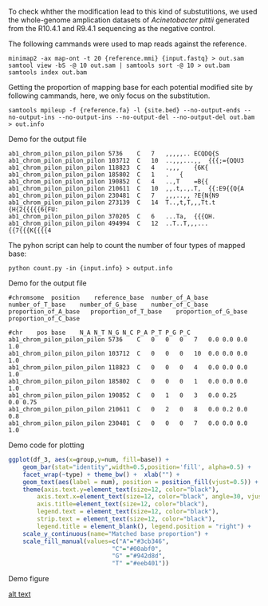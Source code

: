 To check whther the modification lead to this kind of substutitions, we used the whole-genome amplication datasets of *Acinetobacter pittii* generated from the R10.4.1 and R9.4.1 sequencing as the negative control.

The following cammands were used to map reads against the reference.

```shell
minimap2 -ax map-ont -t 20 {reference.mmi} {input.fastq} > out.sam
samtool view -bS -@ 10 out.sam | samtools sort -@ 10 > out.bam
samtools index out.bam
```

Getting the proportion of mapping base for each potential modified site by following cammands, here, we only focus on the substitution.

```shell
samtools mpileup -f {reference.fa} -l {site.bed} --no-output-ends --no-output-ins --no-output-ins --no-output-del --no-output-del out.bam > out.info
```

Demo for the output file

```shell
ab1_chrom_pilon_pilon_pilon	5736	C	7	,,,,,..	ECQDQ{S
ab1_chrom_pilon_pilon_pilon	103712	C	10	..,,,...,,	{{{;={QQU3
ab1_chrom_pilon_pilon_pilon	118823	C	4	.,,,	{6K{
ab1_chrom_pilon_pilon_pilon	185802	C	1	.	{
ab1_chrom_pilon_pilon_pilon	190852	C	4	..,T	=B{{
ab1_chrom_pilon_pilon_pilon	210611	C	10	,,.t,.,.T,	{{:E9{{Q{A
ab1_chrom_pilon_pilon_pilon	230481	C	7	,,,..,,	?E{N{N9
ab1_chrom_pilon_pilon_pilon	273139	C	14	T..,t,T,,,Tt.t	{H{2{{{{{6{FU:
ab1_chrom_pilon_pilon_pilon	370205	C	6	...Ta,	{{{QH.
ab1_chrom_pilon_pilon_pilon	494994	C	12	..T..T,,,...	{{7{{{K{{{{4
```

The pyhon script can help to count the number of four types of mapped base:

``` shell
python count.py -in {input.info} > output.info
```

Demo for the output file

```shell
#chromsome	position	reference_base	number_of_A_base	number_of_T_base	number_of_G_base	number_of_C_base proportion_of_A_base	proportion_of_T_base	proportion_of_G_base	proportion_of_C_base

#chr	pos	base	N_A	N_T	N_G	N_C	P_A	P_T	P_G	P_C
ab1_chrom_pilon_pilon_pilon	5736	C	0	0	0	7	0.0	0.0	0.0	1.0
ab1_chrom_pilon_pilon_pilon	103712	C	0	0	0	10	0.0	0.0	0.0	1.0
ab1_chrom_pilon_pilon_pilon	118823	C	0	0	0	4	0.0	0.0	0.0	1.0
ab1_chrom_pilon_pilon_pilon	185802	C	0	0	0	1	0.0	0.0	0.0	1.0
ab1_chrom_pilon_pilon_pilon	190852	C	0	1	0	3	0.0	0.25	0.0	0.75
ab1_chrom_pilon_pilon_pilon	210611	C	0	2	0	8	0.0	0.2	0.0	0.8
ab1_chrom_pilon_pilon_pilon	230481	C	0	0	0	7	0.0	0.0	0.0	1.0
```

Demo code for plotting

```R
ggplot(df_3, aes(x=group,y=num, fill=base)) + 
    geom_bar(stat="identity",width=0.5,position='fill', alpha=0.5) +
    facet_wrap(~type) + theme_bw() +  xlab("") +
    geom_text(aes(label = num), position = position_fill(vjust=0.5)) + 
  	theme(axis.text.y=element_text(size=12, color="black"),
    	axis.text.x=element_text(size=12, color="black", angle=30, vjust = 0.5, hjust=0.5),
        axis.title=element_text(size=12, color="black"),
        legend.text = element_text(size=12, color="black"),
        strip.text = element_text(size=12, color="black"),
        legend.title = element_blank(), legend.position = "right") +
  	scale_y_continuous(name="Matched base proportion") +
  	scale_fill_manual(values=c("A"="#3cb346",
                             "C"="#00abf0",
                             "G" ="#942d8d", 
                             "T" ="#eeb401"))
```

Demo figure

[alt text](Demo.png)

